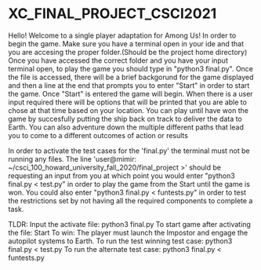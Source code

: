 # XC_FINAL_PROJECT_CSCI2021
Hello! Welcome to a single player adaptation for Among Us!
In order to begin the game. Make sure you have a terminal open in your ide and that you are accesing the proper folder.(Should be the project home directory)
Once you have accessed the correct folder and you have your input terminal open, to play the game you should type in "python3 final.py". 
Once the file is accessed, there will be a brief backgorund for the game displayed and then a line at the end that prompts you to enter "Start" in order to start the game. Once "Start" is entered the game will begin.
When there is a user input required there will be options that will be printed that you are able to chose at that time based on your location. You can play until have won the game by succesfully putting the ship back on track to deliver the data to Earth. You can also adventure down the multiple different paths that lead you to come to a different outcomes of action or results


In order to activate the test cases for the 'final.py' the terminal must not be running any files. The line 'user@mimir: ~/csci_100_howard_university_fall_2020/final_project >' should be requesting an input from you at which point you would enter "python3 final.py < test.py" in order to play the game from the Start until the game is won. You could also enter "python3 final.py < funtests.py" in order to test the restrictions set by not having all the required components to complete a task.

TLDR:
Input the activate file: python3 final.py
To start game after activating the file: Start
To win: The player must launch the Impostor and engage the autopilot systems to Earth.
To run the test winning test case: python3 final.py < test.py
To run the alternate test case: python3 final.py < funtests.py
